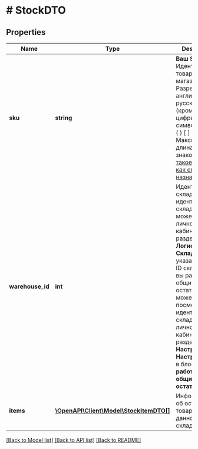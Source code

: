 # # StockDTO

## Properties

Name | Type | Description | Notes
------------ | ------------- | ------------- | -------------
**sku** | **string** | **Ваш SKU**  Идентификатор товара в магазине. Разрешены английские и русские буквы (кроме ё), цифры и символы &#x60;. , / \\ ( ) [ ] - &#x3D; _&#x60;  Максимальная длина — 80 знаков.  [Что такое SKU и как его назначать](https://yandex.ru/support/marketplace/assortment/add/index.html#fields). |
**warehouse_id** | **int** | Идентификатор склада.  Узнать идентификатор склада вы можете в личном кабинете в разделе **Логистика → Склады**. Он указан в поле ID склада.  Если вы работаете с общими остатками, вы можете посмотреть идентификатор склада в личном кабинете в разделе **Настройки → Настройки API** в блоке **Вы работаете с общими остатками**. |
**items** | [**\OpenAPI\Client\Model\StockItemDTO[]**](StockItemDTO.md) | Информация об остатке товара на данном складе. |

[[Back to Model list]](../../README.md#models) [[Back to API list]](../../README.md#endpoints) [[Back to README]](../../README.md)
